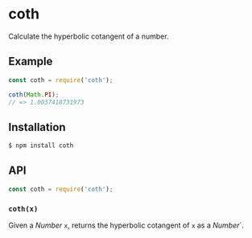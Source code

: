 # coth

Calculate the hyperbolic cotangent of a number.

## Example

``` javascript
const coth = require('coth');

coth(Math.PI);
// => 1.0037418731973
```

## Installation

``` bash
$ npm install coth
```

## API

``` javascript
const coth = require('coth');
```

### `coth(x)`

Given a _Number_ `x`, returns the hyperbolic cotangent of `x` as a _Number_`.
